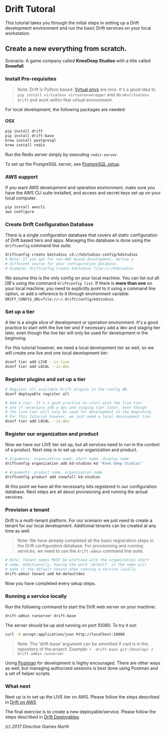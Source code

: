 # Drift TutoralThis tutorial takes you through the initial steps in setting up a Drift development environment and run the basic Drift services on your local workstation.## Create a new everything from scratch.Scenario: A game company called **KneeDeep Studios** with a title called **Snowfall**.### Install Pre-requisites> Note: Drift is Python based. [Virtual envs](http://docs.python-guide.org/en/latest/dev/virtualenvs/) are nice. It's a good idea to `pip install virtualenv virtualenvwrapper` and do `mkvirtualenv drift` and work within that virtual environment.For local development, the following packages are needed:
#### OSX```bashpip install driftpip install drift-basebrew install postgresqlbrew install redis```

Run the Redis server simply by executing `redis-server`.

To set up the PostgreSQL server, see [PostgreSQL setup](postgres-setup.md).### AWS support
If you want AWS development and operation environment, make sure you have the AWS CLI suite installed, and access and secret keys set up on your local computer.

```bash
pip install awscli
aws configure

```### Create Drift Configuration DatabaseThere is a single configuration database that covers all static configuration of Drift based tiers and apps. Managing this database is done using the `driftconfig` command line suite.```bash
driftconfig create kdstudios s3://kdstudios-config/kdstudios
# Note! If you opt for non-AWS based development, define a
# different source for your configuration database.
# Example: driftconfig create kdstudios file://~/kdstudios
```

We assume this is the only config on your local machine. You can list out all DB's using the command `driftconfig list`. If there is **more than one** on your local machine, you need to explicitly point to it using a command line option, or add a reference to it through environment variable: `DRIFT_CONFIG_URL=file://~/.drift/config/kdstudios`.

### Set up a tier
A tier is a single slice of development or operation environment. It's a good practice to start with the live tier and if necessary add a dev and staging tier later, even though the live tier will only be used for development in the beginning.

For this tutorial however, we need a local development tier as well, so we will create one live and one local development tier:

```bash
dconf tier add LIVE --is-live
dconf tier add LOCAL --is-dev
```




### Register plugins and set up a tier

```bash
# Register all available Drift plugins in the config DB
dconf deployable register all# Add a tier. It's a good practice to start with the live tier
# and if necessary add a dev and staging tier later, even though
# the live tier will only be used for development in the beginning.
# For this tutorial however, we just need a local development tier.dconf tier add LOCAL --is-dev
```


### Register our organization and product
Now we have our LIVE tier set up, but all services need to run in the context of a product. Next step is to set up our organization and product.

```bash
# Arguments: organization name, short name, display namedriftconfig organization add kd-studios kd "Knee Deep Studios"# Arguments: product name, organization namedriftconfig product add snowfall kd-studios```At this point we have all the necessarty bits registered in our configuration database. Next steps are all about provisioning and running the actual services.

### Provision a tenant
Drift is a multi-tenant platform. For our scenario we just need to create a tenant for our local development. Additional tenants can be created at any time as well.

> Note: We have already completed all the basic registration steps in the Drift configuration database. For provisioning and running services, we need to use the `drift-admin` command line suite.

```bash
# Note: Tenant names MUST be prefixed with the organization short
# name. Additionally, having the word 'default' in the name will
# make it the default tenant when running a service locally.
drift-admin tenant add kd-defaultdev
```
Now you have completed every setup steps.### Running a service locallyRun the following command to start the Drift web server on your machine:

```bash
drift-admin runserver drift-base
```

The server should be up and running on port 10080. To try it out:
```bash
curl -H accept:application/json http://localhost:10080
```

> Note: The 'drift-base' argument can be ommitted if cwd is in the repository of the project. Example: `➜  drift-base git:(develop) ✗ drift-admin runserver`

Using [Postman](https://www.getpostman.com/) for development is highly encouraged. There are other ways as well, but managing authorized sessions is best done using Postman and a set of helper scripts.

### What next
Next up is to set up the LIVE tier on AWS. Please follow the steps described in [Drift on AWS](drift-on-aws.md)

The final exercise is to create a new deployable/service. Please follow the steps described in [Drift Deployables](drift-deployables.md)



*(c) 2017 Directive Games North*